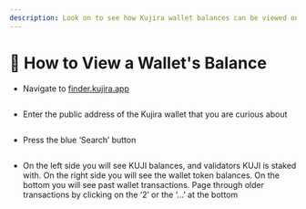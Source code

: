 ```yaml
---
description: Look on to see how Kujira wallet balances can be viewed on FINDER
---
```


# 📰 How to View a Wallet's Balance

* Navigate to [finder.kujira.app](https://finder.kujira.app/)

<figure><img src="https://lh6.googleusercontent.com/muLAnmfcU0Po0lCkmNEEYgfITuovRJQ8khvSgVVrXAhOYLmvf26OGv_0lDaQ9EHOeKHCto1OLU-ckh2OSYO5pqVfWHRG5RgSpw0XqM8u32q03KkBp4nUdePhMdpWCp8vjbViLdBquDpm0e7jjHpb8xU" alt=""><figcaption></figcaption></figure>

* Enter the public address of the Kujira wallet that you are curious about

<figure><img src="https://lh6.googleusercontent.com/SWpKwhJxtAeqN1y0qfOP9Nu_xwF7k3y3KwI_4C9yz8mW_Bbfe0EjFBVyz_9ZpXGUF4ZnLaLLHGPi2g8fXEg25FIXJ-lCJv7qZcFcnAofTbxzDh8CskNfm8IxrkozRCjGx4pjFYQepVXeKvAdG2emH9U" alt=""><figcaption></figcaption></figure>

* Press the blue ‘Search’ button

<figure><img src="https://lh6.googleusercontent.com/qlFQFr6NlcIBsnZ6MR8LILb0oeG0WphgroLQyiB-gkFThrIejJTkm_xFF6KsxkpB_NLKyv9Ja32bgHEyXvk_YD3xFHtz7NuGx4WBAfILAKhA06taph6eo6GLf3sOB5B1aHusZaN9YJucRaQ4piV_kKA" alt=""><figcaption></figcaption></figure>

* On the left side you will see KUJI balances, and validators KUJI is staked with. On the right side you will see the wallet token balances. On the bottom you will see past wallet transactions. Page through older transactions by clicking on the ‘2’ or the ‘...’ at the bottom
